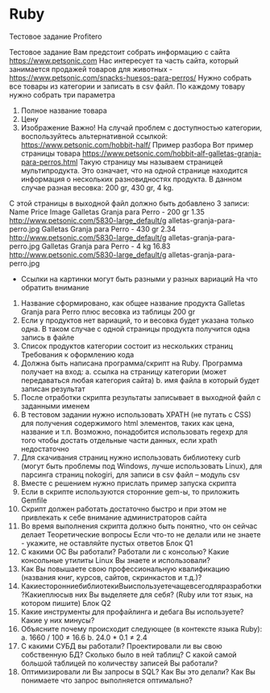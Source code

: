 # Ruby
Тестовое задание Profitero

Тестовое задание
Вам предстоит собрать информацию с сайта ​https://www.petsonic.com
Нас интересует та часть сайта, который занимается продажей товаров для животных - https://www.petsonic.com/snacks-huesos-para-perros/
Нужно собрать ​все товары​ из категории и записать в ​csv ​файл.
По каждому товару нужно собрать три параметра 
1. Полное название товара
2. Цену
3. Изображение
Важно! ​На случай проблем с доступностью категории, воспользуйтесь альтернативной ссылкой: ​https://www.petsonic.com/hobbit-half/
Пример разбора
Вот пример страницы товара ​https://www.petsonic.com/hobbit-alf-galletas-granja-para-perros.html
Такую страницу мы называем страницей мультипродукта. Это означает, что на одной странице находится информация о нескольких разновидностях продукта. В данном случае разная весовка: 200 gr, 430 gr, 4 kg.
      
С этой страницы в выходной файл должно быть добавлено 3 записи:
Name Price Image
Galletas Granja para Perro - 200 gr
1.35
http://www.petsonic.com/5830-large_default/g alletas-granja-para-perro.jpg
Galletas Granja para Perro - 430 gr
2.34
http://www.petsonic.com/5830-large_default/g alletas-granja-para-perro.jpg
Galletas Granja para Perro - 4 kg
16.83
http://www.petsonic.com/5830-large_default/g alletas-granja-para-perro.jpg
* Ссылки на картинки могут быть разными у разных вариаций
На что обратить внимание
1. Название сформировано, как общее название продукта ​Galletas Granja para Perro плюс весовка из таблицы ​200 gr
2. Если у продуктов нет вариаций, то и весовка будет указана только одна. В таком случае с одной страницы продукта получится одна запись в файле
3. Список продуктов категории состоит из нескольких страниц
Требования к оформлению кода
1. Должна ​быть написана программа/скрипт на Ruby​. Программа получает на вход:
a. ссылка на страницу категории (может передаваться любая категория сайта)
b. имя файла в который будет записан результат
2. После отработки скрипта результаты записывает в выходной файл с заданными именем
3. В тестовом задании нужно использовать ​XPATH (не путать с CSS) ​для получения содержимого html элементов, таких как цена, название и т.п. Возможно, понадобится использовать regexp для того чтобы достать отдельные части данных, если xpath
недостаточно
4. Для скачивания страниц нужно использовать библиотеку ​curb (могут быть проблемы
под Windows, лучше использовать Linux),​ для парсинга страниц ​nokogiri​, для записи в
csv файл – модуль ​csv
5. Вместе с решением нужно прислать пример запуска скрипта
6. Если в скрипте используются сторонние gem-ы, то приложить Gemfile
7. Скрипт должен работать достаточно быстро и при этом не привлекать к себе внимание
администраторов сайта
8. Во время выполнения скрипта должно быть понятно, что он сейчас делает
Теоретические вопросы
Если что-то не делали или не знаете - укажите, не оставляйте пустых ответов
Блок Q1
1. C какими OС Вы работали? Работали ли с консолью? Какие консольные утилиты Linux Вы знаете и использовали?
2. Как Вы повышаете свою профессиональную квалификацию (названия книг, курсов, сайтов, скринкастов и т.д.)?
3. КакиесторонниебиблиотекиВыиспользуетечащевсегодляразработки?Какиеплюсыв них Вы выделяете для себя? (Ruby или тот язык, на котором пишите)
Блок Q2
1. Какие инструменты для профайлинга и дебага Вы используете? Какие у них минусы?
2. Объясните почему происходит следующее ​(в контексте языка Ruby):
a. 1660 / 100 ≠ 16.6
b. 24.0 * 0.1 ≠ 2.4
3. С какими СУБД вы работали? Проектировали ли вы свою собственную БД? Сколько
было в ней таблиц? С какой самой большой таблицей по количеству записей Вы
работали?
4. Оптимизировали ли Вы запросы в SQL? Как Вы это делали? Как Вы понимаете что
запрос выполняется оптимально?

